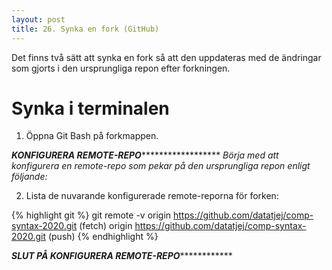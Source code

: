 ```yaml
---
layout: post
title: 26. Synka en fork (GitHub)
---
```


Det finns två sätt att synka en fork så att den uppdateras med de ändringar som gjorts i den ursprungliga repon efter forkningen.

# Synka i terminalen 

1. Öppna Git Bash på forkmappen.

***********KONFIGURERA REMOTE-REPO*****************************
*Börja med att konfigurera en remote-repo som pekar på den ursprungliga repon enligt följande:*

2. Lista de nuvarande konfigurerade remote-reporna för forken:

{% highlight git %}
git remote -v
origin  https://github.com/datatjej/comp-syntax-2020.git (fetch)
origin  https://github.com/datatjej/comp-syntax-2020.git (push)
{% endhighlight %}

***********SLUT PÅ KONFIGURERA REMOTE-REPO***********************

